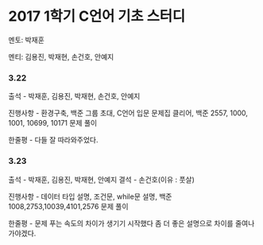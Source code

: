 # **2017 1학기 C언어 기초 스터디**

멘토: 박재훈

멘티: 김용진, 박재현, 손건호, 안예지

### 3.22
출석 - 박재훈, 김용진, 박재현, 손건호, 안예지

진행사항 - 환경구축, 백준 그룹 초대, C언어 입문 문제집 클리어, 백준 2557, 1000, 1001, 10699, 10171 문제 풀이

한줄평 - 다들 잘 따라와주었다.

### 3.23
출석 - 박재훈, 김용진, 박재현, 안예지
결석 - 손건호(이유 : 풋살)

진행사항 - 데이터 타입 설명, 조건문, while문 설명, 백준 1008,2753,10039,4101,2576 문제 풀이

한줄평 - 문제 푸는 속도의 차이가 생기기 
시작했다 좀 더 좋은 설명으로 차이를 줄여나가야겠다.
